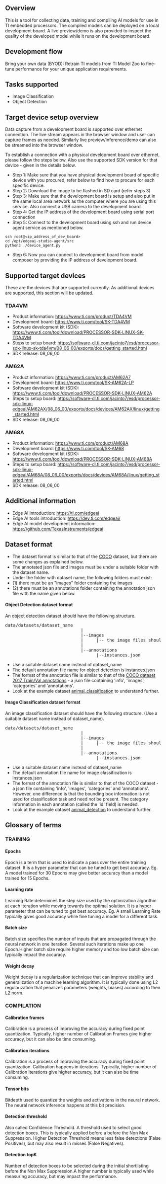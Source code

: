 
## Overview
This is a tool for collecting data, training and compiling AI models for use in TI embedded processors. The compiled models can be deployed on a local development board. A live preview/demo is also provided to inspect the quality of the developed model while it runs on the development board.

## Development flow
Bring your own data (BYOD): Retrain TI models from TI Model Zoo to fine-tune performance for your unique application requirements.

## Tasks supported
* Image Classification
* Object Detection

## Target device setup overview
Data capture from a development board is supported over ethernet connection. The live stream appears in the browser window and user can capture frames as needed. Similarly live preview/inference/demo can also be streamed into the browser window. 

To establish a connection with a physical development board over ethernet, please follow the steps below. Also use the supported SDK version for that device - given in the details below.
* Step 1: Make sure that you have physical development board of specific device with you procured, refer below to find how to procure for each specific device.
* Step 2: Download the image to be flashed in SD card (refer steps 3)
* Step 3: Make sure that the development board is setup and also put in the same local area network as the computer where you are using this service. Also connect a USB camera to the development board.
* Step 4: Get the IP address of the development board using serial port connection
* Step 5: Connect to the development board using ssh and run device agent service as mentioned below. 
```
ssh root@<ip_address_of_dev_board> 
cd /opt/edgeai-studio-agent/src 
python3 ./device_agent.py
```
* Step 6: Now you can connect to development board from model composer by providing the IP address of development board.

## Supported target devices
These are the devices that are supported currently. As additional devices are supported, this section will be updated.

### TDA4VM
* Product information: https://www.ti.com/product/TDA4VM
* Development board: https://www.ti.com/tool/SK-TDA4VM
* Software development kit (SDK): https://www.ti.com/tool/download/PROCESSOR-SDK-LINUX-SK-TDA4VM
* Steps to setup board: https://software-dl.ti.com/jacinto7/esd/processor-sdk-linux-sk-tda4vm/08_06_00/exports/docs/getting_started.html
* SDK release: 08_06_00

### AM62A
* Product information: https://www.ti.com/product/AM62A7
* Development board: https://www.ti.com/tool/SK-AM62A-LP
* Software development kit (SDK): https://www.ti.com/tool/download/PROCESSOR-SDK-LINUX-AM62A
* Steps to setup board: https://software-dl.ti.com/jacinto7/esd/processor-sdk-linux-edgeai/AM62AX/08_06_00/exports/docs/devices/AM62AX/linux/getting_started.html
* SDK release: 08_06_00

### AM68A
* Product information: https://www.ti.com/product/AM68A
* Development board: https://www.ti.com/tool/SK-AM68
* Software development kit (SDK): https://www.ti.com/tool/download/PROCESSOR-SDK-LINUX-AM68A
* Steps to setup board: https://software-dl.ti.com/jacinto7/esd/processor-sdk-linux-edgeai/AM68A/08_06_00/exports/docs/devices/AM68A/linux/getting_started.html
* SDK release: 08_06_00

## Additional information
* Edge AI introduction: https://ti.com/edgeai
* Edge AI tools introduction: https://dev.ti.com/edgeai/
* Edge AI model development information: https://github.com/TexasInstruments/edgeai

## Dataset format
- The dataset format is similar to that of the [COCO](https://cocodataset.org/) dataset, but there are some changes as explained below.
- The annotated json file and images must be under a suitable folder with the dataset name. 
- Under the folder with dataset name, the following folders must exist: 
- (1) there must be an "images" folder containing the images
- (2) there must be an annotations folder containing the annotation json file with the name given below.

#### Object Detection dataset format
An object detection dataset should have the following structure. 

<pre>
data/datasets/dataset_name
                             |
                             |--images
                             |     |-- the image files should be here
                             |
                             |--annotations
                                   |--instances.json
</pre>

- Use a suitable dataset name instead of dataset_name
- The default annotation file name for object detection is instances.json
- The format of the annotation file is similar to that of the [COCO dataset 2017 Train/Val annotations](https://cocodataset.org/#download) - a json file containing 'info', 'images', 'categories' and 'annotations'.
- Look at the example dataset [animal_classification](https://software-dl.ti.com/jacinto7/esd/modelzoo/08_06_00_01/datasets/animal_classification.zip) to understand further.

#### Image Classification dataset format
An image classification dataset should have the following structure. (Use a suitable dataset name instead of dataset_name).

<pre>
data/datasets/dataset_name
                             |
                             |--images
                             |     |-- the image files should be here
                             |
                             |--annotations
                                   |--instances.json
</pre>

- Use a suitable dataset name instead of dataset_name
- The default annotation file name for image classification is instances.json
- The format of the annotation file is similar to that of the COCO dataset - a json file containing 'info', 'images', 'categories' and 'annotations'. However, one difference is that the bounding box information is not used for classification task and need not be present. The category information in each annotation (called the 'id' field) is needed.
- Look at the example dataset [animal_detection](https://software-dl.ti.com/jacinto7/esd/modelzoo/08_06_00_01/datasets/animal_detection.zip) to understand further.

## Glossary of terms

### TRAINING
#### Epochs
Epoch is a term that is used to indicate a pass over the entire training dataset. It is a hyper parameter that can be tuned to get best accuracy. Eg. A model trained for 30 Epochs may give better accuracy than a model trained for 15 Epochs.
#### Learning rate
Learning Rate determines the step size used by the optimization algorithm at each iteration while moving towards the optimal solution. It is a hyper parameter that can be tuned to get best accuracy. Eg. A small Learning Rate typically gives good accuracy while fine tuning a model for a different task.
#### Batch size
Batch size specifies the number of inputs that are propagated through the neural network in one iteration. Several such iterations make up one Epoch.Higher batch size require higher memory and too low batch size can typically impact the accuracy.
#### Weight decay
Weight decay is a regularization technique that can improve stability and generalization of a machine learning algorithm. It is typically done using L2 regularization that penalizes parameters (weights, biases) according to their L2 norm.
### COMPILATION
#### Calibration frames
Calibration is a process of improving the accuracy during fixed point quantization. Typically, higher number of Calibration Frames give higher accuracy, but it can also be time consuming.
#### Calibration iterations
Calibration is a process of improving the accuracy during fixed point quantization. Calibration happens in iterations. Typically, higher number of Calibration Iterations give higher accuracy, but it can also be time consuming.
#### Tensor bits
Bitdepth used to quantize the weights and activations in the neural network. The neural network inference happens at this bit precision. 
#### Detection threshold
Also called Confidence Threshold. A threshold used to select good detection boxes. This is typically applied before a before the Non Max Suppression. Higher Detection Threshold means less false detections (False Positives), but may also result in misses (False Negatives). 
#### Detection topK
Number of detection boxes to be selected during the initial shortlisting before the Non Max Suppression.A higher number is typically used while measuring accuracy, but may impact the performance. 
